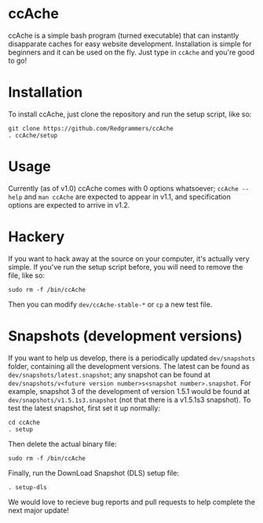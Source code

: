 # ccAche
ccAche is a simple bash program (turned executable) that can instantly disapparate caches for easy website development. Installation is simple for beginners and it can be used on the fly. Just type in `ccAche` and you're good to go!
# Installation
To install ccAche, just clone the repository and run the setup script, like so:
```
git clone https://github.com/Redgrammers/ccAche
. ccAche/setup
```
# Usage
Currently (as of v1.0) ccAche comes with 0 options whatsoever; `ccAche --help` and `man ccAche` are expected to appear in v1.1, and specification options are expected to arrive in v1.2.
# Hackery
If you want to hack away at the source on your computer, it's actually very simple. If you've run the setup script before, you will need to remove the file, like so:
```
sudo rm -f /bin/ccAche
```
Then you can modify `dev/ccAche-stable-*` or `cp` a new test file.
# Snapshots (development versions)
If you want to help us develop, there is a periodically updated `dev/snapshots` folder, containing all the development versions. The latest can be found as `dev/snapshots/latest.snapshot`; any snapshot can be found at `dev/snapshots/v<future version number>s<snapshot number>.snapshot`. For example, snapshot 3 of the development of version 1.5.1 would be found at `dev/snapshots/v1.5.1s3.snapshot` (not that there is a v1.5.1s3 snapshot). To test the latest snapshot, first set it up normally:
```
cd ccAche
. setup
```
Then delete the actual binary file:
```
sudo rm -f /bin/ccAche
```
Finally, run the DownLoad Snapshot (DLS) setup file:
```
. setup-dls
```
We would love to recieve bug reports and pull requests to help complete the next major update!
